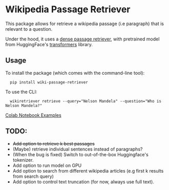 # Wikipedia Passage Retriever

This package allows for retrieve a wikipedia passage (i.e paragraph) that is relevant to a question.

Under the hood, it uses a [dense passage retriever](https://arxiv.org/pdf/2004.04906.pdf), with pretrained model from HuggingFace's [transformers](https://github.com/huggingface/transformers) library.

## Usage

To install the package (which comes with the command-line tool):
```
  pip install wiki-passage-retriever
```

To use the CLI:
```
  wikiretriever retrieve --query="Nelson Mandela" --question="Who is Nelson Mandela?"
```

[Colab Notebook Examples](https://colab.research.google.com/drive/1szwoqAAGgwKossSQenCFIvrWoX_CD_QU?usp=sharing)

## TODO:
  * ~~Add option to retrieve k best passages~~
  * (Maybe) retrieve individual sentences instead of paragraphs?
  * (When the bug is fixed) Switch to out-of-the-box Huggingface's tokenizer.
  * Add option to run model on GPU
  * Add option to search from different wikipedia articles (e.g first k results from search query)
  * Add option to control text truncation (for now, always use full text).
